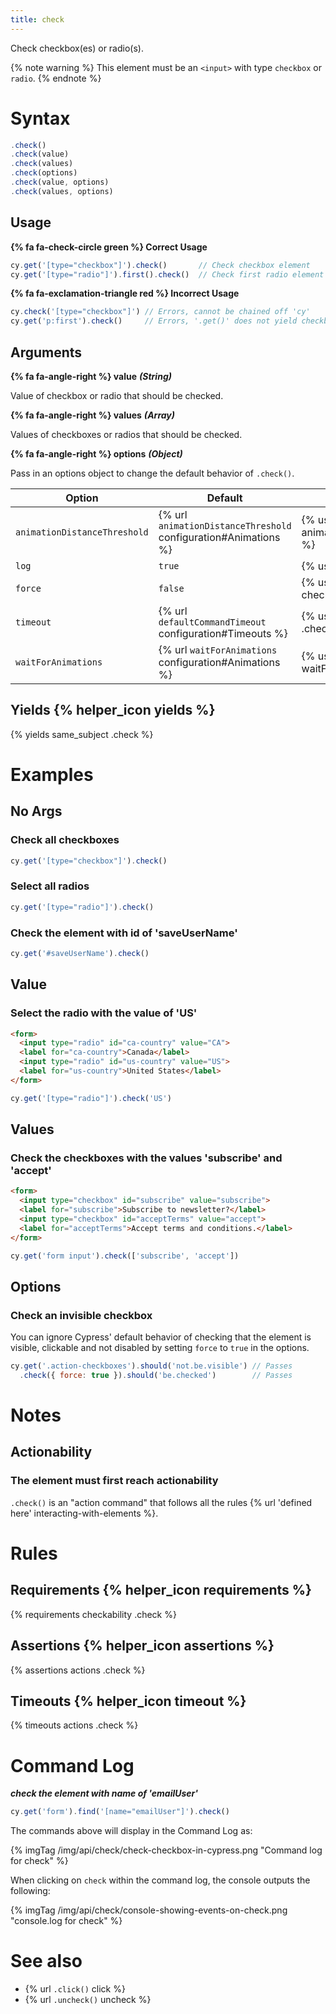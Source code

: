 ```yaml
---
title: check
---
```


Check checkbox(es) or radio(s).

{% note warning %}
This element must be an `<input>` with type `checkbox` or `radio`.
{% endnote %}

# Syntax

```javascript
.check()
.check(value)
.check(values)
.check(options)
.check(value, options)
.check(values, options)
```

## Usage

**{% fa fa-check-circle green %} Correct Usage**

```javascript
cy.get('[type="checkbox"]').check()       // Check checkbox element
cy.get('[type="radio"]').first().check()  // Check first radio element
```

**{% fa fa-exclamation-triangle red %} Incorrect Usage**

```javascript
cy.check('[type="checkbox"]') // Errors, cannot be chained off 'cy'
cy.get('p:first').check()     // Errors, '.get()' does not yield checkbox or radio
```

## Arguments

**{% fa fa-angle-right %} value**  ***(String)***

Value of checkbox or radio that should be checked.

**{% fa fa-angle-right %} values**  ***(Array)***

Values of checkboxes or radios that should be checked.

**{% fa fa-angle-right %} options**  ***(Object)***

Pass in an options object to change the default behavior of `.check()`.

Option | Default | Description
--- | --- | ---
`animationDistanceThreshold` | {% url `animationDistanceThreshold` configuration#Animations %} | {% usage_options animationDistanceThreshold %}
`log` | `true` | {% usage_options log %}
`force` | `false` | {% usage_options force check %}
`timeout` | {% url `defaultCommandTimeout` configuration#Timeouts %} | {% usage_options timeout .check %}
`waitForAnimations` | {% url `waitForAnimations` configuration#Animations %} | {% usage_options waitForAnimations %}

## Yields {% helper_icon yields %}

{% yields same_subject .check %}

# Examples

## No Args

### Check all checkboxes

```javascript
cy.get('[type="checkbox"]').check()
```

### Select all radios

```javascript
cy.get('[type="radio"]').check()
```

### Check the element with id of 'saveUserName'

```javascript
cy.get('#saveUserName').check()
```

## Value

### Select the radio with the value of 'US'

```html
<form>
  <input type="radio" id="ca-country" value="CA">
  <label for="ca-country">Canada</label>
  <input type="radio" id="us-country" value="US">
  <label for="us-country">United States</label>
</form>
```

```javascript
cy.get('[type="radio"]').check('US')
```

## Values

### Check the checkboxes with the values 'subscribe' and 'accept'

```html
<form>
  <input type="checkbox" id="subscribe" value="subscribe">
  <label for="subscribe">Subscribe to newsletter?</label>
  <input type="checkbox" id="acceptTerms" value="accept">
  <label for="acceptTerms">Accept terms and conditions.</label>
</form>
```

```javascript
cy.get('form input').check(['subscribe', 'accept'])
```

## Options

### Check an invisible checkbox

You can ignore Cypress' default behavior of checking that the element is visible, clickable and not disabled by setting `force` to `true` in the options.

```javascript
cy.get('.action-checkboxes').should('not.be.visible') // Passes
  .check({ force: true }).should('be.checked')        // Passes
```

# Notes

## Actionability

### The element must first reach actionability

`.check()` is an "action command" that follows all the rules {% url 'defined here' interacting-with-elements %}.

# Rules

## Requirements {% helper_icon requirements %}

{% requirements checkability .check %}

## Assertions {% helper_icon assertions %}

{% assertions actions .check %}

## Timeouts {% helper_icon timeout %}

{% timeouts actions .check %}

# Command Log

***check the element with name of 'emailUser'***

```javascript
cy.get('form').find('[name="emailUser"]').check()
```

The commands above will display in the Command Log as:

{% imgTag /img/api/check/check-checkbox-in-cypress.png "Command log for check" %}

When clicking on `check` within the command log, the console outputs the following:

{% imgTag /img/api/check/console-showing-events-on-check.png "console.log for check" %}

# See also

- {% url `.click()` click %}
- {% url `.uncheck()` uncheck %}
